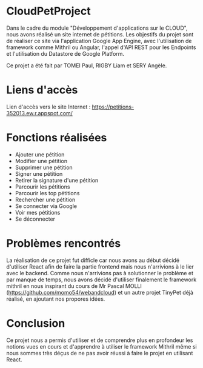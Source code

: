 # CloudPetProject
Dans le cadre du module "Développement d'applications sur le CLOUD", nous avons réalisé un site internet de pétitions. 
Les objestifs du projet sont de réaliser ce site via l'application Google App Engine, avec l'utilisation de framework comme Mithril ou Angular, l'appel d'API REST pour les Endpoints et l'utilisation du Datastore de Google Platform.

Ce projet a été fait par TOMEI Paul, RIGBY Liam et SERY Angèle.

# Liens d'accès
Lien d'accès vers le site Internet : https://petitions-352013.ew.r.appspot.com/

# Fonctions réalisées
- Ajouter une pétition
- Modifier une pétition
- Supprimer une pétition
- Signer une pétition
- Retirer la signature d'une pétition
- Parcourir les pétitions
- Parcourir les top pétitions
- Rechercher une pétition
- Se connecter via Google
- Voir mes pétitions
- Se déconnecter

# Problèmes rencontrés
La réalisation de ce projet fut difficle car nous avons au début décidé d'utiliser React afin de faire la partie frontend mais nous n'arrivions à le lier avec le backend. Comme nous n'arrivions pas à solutionner le problème et par manque de temps, nous avons décidé d'utiliser finalement le framework mithril en nous inspirant du cours de Mr Pascal MOLLI (https://github.com/momo54/webandcloud) et un autre projet TinyPet déjà réalisé, en ajoutant nos propores idées.

# Conclusion
Ce projet nous a permis d'utiliser et de comprendre plus en profondeur les notions vues en cours et d'apprendre à utiliser le framework Mithril même si nous sommes très déçus de ne pas avoir réussi à faire le projet en utilisant React.

